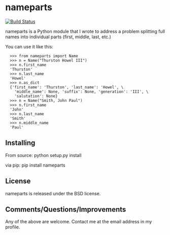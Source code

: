 nameparts
=========
[![Build Status](https://secure.travis-ci.org/polera/nameparts.png)](http://travis-ci.org/polera/nameparts)

nameparts is a Python module that I wrote to address a problem splitting full names into individual
parts (first, middle, last, etc.)

You can use it like this:

      >>> from nameparts import Name
      >>> n = Name("Thurston Howel III")
      >>> n.first_name
      'Thurston'
      >>> n.last_name
      'Howel'
      >>> n.as_dict
      {'first_name': 'Thurston', 'last_name': 'Howel', \
        'middle_name': None, 'suffix': None, 'generation': 'III', \
        'salutation': None}
      >>> n = Name("Smith, John Paul")
      >>> n.first_name
      'John'
      >>> n.last_name
      'Smith'
      >>> n.middle_name
      'Paul'

Installing
----------
From source:
       python setup.py install

via pip:
       pip install nameparts

License
-------
nameparts is released under the BSD license.

Comments/Questions/Improvements
-------------------------------
Any of the above are welcome.  Contact me at the email address in my profile.
